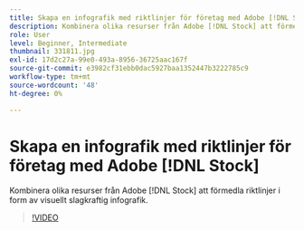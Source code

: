 ```yaml
---
title: Skapa en infografik med riktlinjer för företag med Adobe [!DNL Stock]
description: Kombinera olika resurser från Adobe [!DNL Stock] att förmedla riktlinjer i form av visuellt slagkraftig infografik
role: User
level: Beginner, Intermediate
thumbnail: 331811.jpg
exl-id: 17d2c27a-99e0-493a-8956-36725aac167f
source-git-commit: e3982cf31ebb0dac5927baa1352447b3222785c9
workflow-type: tm+mt
source-wordcount: '48'
ht-degree: 0%

---
```


# Skapa en infografik med riktlinjer för företag med Adobe [!DNL Stock]

Kombinera olika resurser från Adobe [!DNL Stock] att förmedla riktlinjer i form av visuellt slagkraftig infografik.

>[!VIDEO](https://video.tv.adobe.com/v/331811?hidetitle=true)
